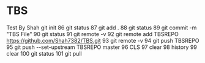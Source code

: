 # TBS
Test By Shah
git init
   86  git status
   87  git add .
   88  git status
   89  git commit -m "TBS File"
   90  git status
   91  git remote -v
   92  git remote add TBSREPO https://github.com/Shah7382/TBS.git
   93  git remote -v
   94  git push TBSREPO
   95   git push --set-upstream TBSREPO master
   96  CLS
   97  clear
   98  history
   99  clear
  100  git status
  101  git pull

